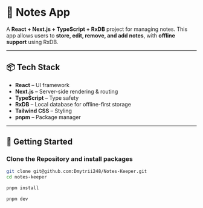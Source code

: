 # 📝 Notes App

A **React + Next.js + TypeScript + RxDB** project for managing notes. This app allows users to **store, edit, remove, and add notes**, with **offline support** using RxDB.  

---

## 📦 Tech Stack
- **React** – UI framework  
- **Next.js** – Server-side rendering & routing  
- **TypeScript** – Type safety  
- **RxDB** – Local database for offline-first storage  
- **Tailwind CSS** – Styling  
- **pnpm** – Package manager  

---

## 🚀 Getting Started

### **Clone the Repository and install packages**
```sh
git clone git@github.com:Dmytrii248/Notes-Keeper.git
cd notes-keeper
```

```sh
pnpm install
```

```sh
pnpm dev
```